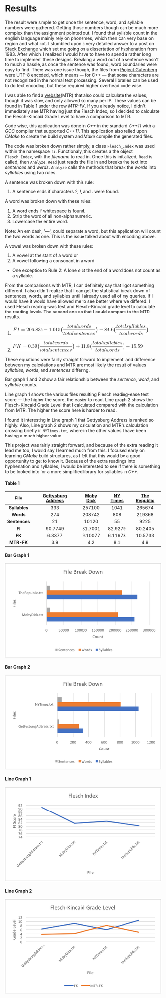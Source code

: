 # Results
The result were simple to get once the sentence, word, and syllable numbers were gathered.
Getting those numbers though can be much more complex than the assignment pointed out.  I found that syllable count in the english language mainly rely on phonemes, which then can very base on region and what not.
I stumbled upon a very detailed answer to a post on [Stack Exchange](http://stackoverflow.com/a/9096723) which set me going on a dissertation of hyphenation from 1983.  After which, I realized I would have to have to spend a rather long time to implement these designs.
Breaking a word out of a sentence wasn't to much a hassle, as once the sentence was found, word boundaries were easy to find.
There was one issue though, the files from [Project Gutenberg](https://www.gutenberg.org/) were UTF-8 encoded, which means — for C++ — that some characters are not recognized in the normal text processing.
Several libraries can be used to do text encoding, but these required higher overhead code wise.

I was able to find a [website](https://readability-score.com/text/ "Measure Text Readability")(MTR) that also could calculate the values, though it was slow, and only allowed so many per IP.
These values can be found in Table 1 under the row *MTR-FK*.
If you already notice, I didn't immediately see MTR having just the Flesch Index, so I decided to calculate the Flesch-Kincaid Grade Level to have a comparison to MTR.

Code wise, this application was done in *C++* in the standard *C++11* with a *GCC* compiler that supported *C++11*.
This application also relied upon *CMake* to create the build system and *Make* compile the generated files.

The code was broken down rather simply, a class `Flesch_Index` was used within the namespace `fi`.
Functionaly, this creates a the object `Flesch_Index`, with the *filename* to read in.  Once this is initialized, `Read` is called, then `Analyze`.
`Read` just reads the file in and breaks the text into *sentences* and *words*.
`Analyze` calls the methods that break the *words* into *syllables* using two rules.

A sentence was broken down with this rule:
1. A sentence ends if characters *?*, *!*, and *.* were found.

A word was broken down with these rules:
1. A word ends if whitespace is found.
2. Strip the word of all non-alphanumeric.
3. Lowercase the entire word.

Note: An em dash, '—', could separate a word, but this application will count the two words as one.
This is the issue talked about with encoding above.

A vowel was broken down with these rules:
1. A vowel at the start of a word or
2. A vowel following a consonant in a word
  * One exception to Rule 2: A lone *e* at the end of a word does not count as a syllable.

From the comparisons with MTR, I can definitely say that I got something different.
I also didn't realize that I can get the statistical break down of sentences, words, and syllables until I already used all of my queries.
If I would have it would have allowed me to see better where we differed.
I used Flesch reading-was test and Flesch–Kincaid grade level to calculate the reading levels.  The second one so that I could compare to the MTR results.

1. ![Flesch reading-ease test](fi-eq.png)

2. ![Flesch–Kincaid grade level](fk-eq.png)

These equations were fairly straight forward to implement, and difference between my calculations and MTR are most likely the result of values *syllables*, *words*, and *sentences* differing.

Bar graph 1 and 2 show a fair relationship between the *sentence*, *word*, and *syllable* counts.

Line graph 1 shows the various files resulting Flesch reading-ease test score — the higher the score, the easier to read.
Line graph 2 shows the Flesch-Kincaid Grade Level that I calculated compared with the calculation from MTR.  The higher the score here is harder to read.

I found it interesting in Line graph 1 that Gettysburg Address is ranked so highly.
Also, Line graph 2 shows my calculation and MTR's calculation crossing briefly in `NYTimes.txt`, where in the other values I have been having a much higher value.

This project was fairly straight forward, and because of the extra reading it lead me too, I would say I learned much from this.
I focused early on learning *CMake* build structures, as I felt that this would be a good opportunity to get to know it.
Because of the extra readings into hyphenation and syllables, I would be interested to see if there is something to be looked into for a more simplified library for syllables in *C++*.


#### Table 1

| File        | [Gettysburg Address](../data/GettysburgAddress.txt) |	[Moby Dick](../data/MobyDick.txt) | [NY Times](../data/NYTimes.txt) | [The Republic](TheRepublic.txt) |
| :---------: | :-------------------: | :----------: | :---------: | :-------------: |
| **Syllables**   | 333 | 257100 | 1041 | 265674 |
| **Words** | 274 | 208742 | 808 | 219368 |
| **Sentences** | 21 | 10120 | 55 | 9225 |
| **FI** | 90.7749 | 81.7001 | 82.9279 | 80.2405 |
| **FK** | 6.3377 | 9.10077 |6.11673 | 10.5733|
| **MTR-FK** | 3.9 | 4.2 | 8.1 | 4.9 |

#### Bar Graph 1
![File Break Down Large][fbdl]

#### Bar Graph 2
![File Break Down Small][fbds]

####  Line Graph 1
![Flesch Index][fi]

####  Line Graph 2
![Flesch-Kincaid Grade Level][fkgl]

[fbdl]: FBDL.png "File Break Down Large"

[fbds]: FBDS.png "File Break Down Small"

[fi]: ./FI.png "Flesch Index"

[fkgl]: FKGL.png "Flesch-Kincaid Grade Level"
